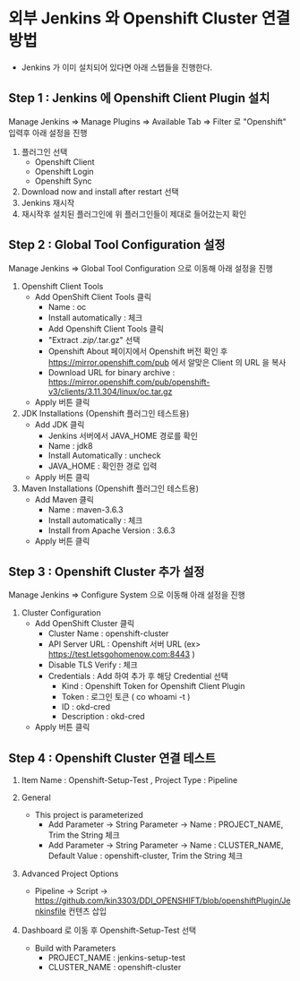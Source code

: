 # 외부 Jenkins 와 Openshift Cluster 연결 방법

- Jenkins 가 이미 설치되어 있다면 아래 스텝들을 진행한다.

## Step 1 : Jenkins 에 Openshift Client Plugin 설치
 
Manage Jenkins => Manage Plugins => Available Tab => Filter 로 "Openshift" 입력후 아래 설정을 진행

1. 플러그인 선택
     - Openshift Client
     - Openshift Login
     - Openshift Sync
2. Download now and install after restart 선택
3. Jenkins 재시작
4. 재시작후 설치된 플러그인에 위 플러그인들이 제대로 들어갔는지 확인

## Step 2 : Global Tool Configuration 설정

Manage Jenkins => Global Tool Configuration 으로 이동해 아래 설정을 진행

1. Openshift Client Tools 
    - Add OpenShift Client Tools 클릭
      - Name : oc
      - Install automatically : 체크
      - Add Openshift Client Tools 클릭
      - "Extract *.zip/*.tar.gz" 선택
      - Openshift About 페이지에서 Openshift 버전 확인 후 https://mirror.openshift.com/pub 에서 알맞은 Client 의 URL 을 복사
      - Download URL for binary archive : https://mirror.openshift.com/pub/openshift-v3/clients/3.11.304/linux/oc.tar.gz
    - Apply 버튼 클릭  
2. JDK Installations (Openshift 플러그인 테스트용)
    - Add JDK 클릭
      - Jenkins 서버에서 JAVA_HOME 경로를 확인
      - Name : jdk8
      - Install Automatically : uncheck
      - JAVA_HOME : 확인한 경로 입력
    - Apply 버튼 클릭 
3.  Maven Installations (Openshift 플러그인 테스트용)
    - Add Maven 클릭
      - Name : maven-3.6.3
      - Install automatically : 체크
      - Install from Apache Version : 3.6.3
    - Apply 버튼 클릭 
    
## Step 3 : Openshift Cluster 추가 설정

Manage Jenkins => Configure System 으로 이동해 아래 설정을 진행

1. Cluster Configuration
    - Add OpenShift Cluster 클릭
      - Cluster Name : openshift-cluster
      - API Server URL : Openshift 서버 URL (ex>  https://test.letsgohomenow.com:8443 )
      - Disable TLS Verify : 체크
      - Credentials : Add 하여 추가 후 해당 Credential 선택
        - Kind : Openshift Token for Openshift Client Plugin
        - Token : 로그인 토큰 ( co whoami -t )
        - ID : okd-cred
        - Description : okd-cred
    - Apply 버튼 클릭 
    
## Step 4 : Openshift Cluster 연결 테스트 

1. Item Name : Openshift-Setup-Test , Project Type : Pipeline 

2. General
    - This project is parameterized
      - Add Parameter -> String Parameter -> Name : PROJECT_NAME, Trim the String 체크
      - Add Parameter -> String Parameter -> Name : CLUSTER_NAME, Default Value : openshift-cluster, Trim the String 체크 
3. Advanced Project Options
    - Pipeline -> Script -> https://github.com/kin3303/DDI_OPENSHIFT/blob/openshiftPlugin/Jenkinsfile 컨텐츠 삽입

4. Dashboard 로 이동 후 Openshift-Setup-Test 선택
    - Build with Parameters
      - PROJECT_NAME : jenkins-setup-test
      - CLUSTER_NAME : openshift-cluster

